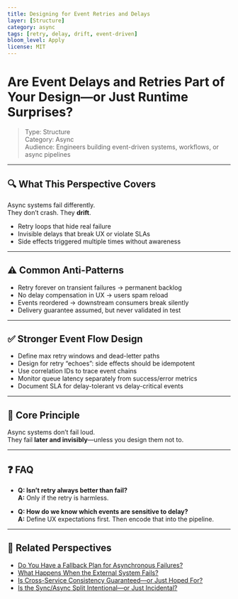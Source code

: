 ```yaml
---
title: Designing for Event Retries and Delays
layer: [Structure]
category: async
tags: [retry, delay, drift, event-driven]
bloom_level: Apply
license: MIT
---
```


# Are Event Delays and Retries Part of Your Design—or Just Runtime Surprises?

> Type: Structure  
> Category: Async  
> Audience: Engineers building event-driven systems, workflows, or async pipelines

---

## 🔍 What This Perspective Covers

Async systems fail differently.  
They don’t crash. They **drift**.

- Retry loops that hide real failure  
- Invisible delays that break UX or violate SLAs  
- Side effects triggered multiple times without awareness

---

## ⚠️ Common Anti-Patterns

- Retry forever on transient failures → permanent backlog  
- No delay compensation in UX → users spam reload  
- Events reordered → downstream consumers break silently  
- Delivery guarantee assumed, but never validated in test

---

## ✅ Stronger Event Flow Design

- Define max retry windows and dead-letter paths  
- Design for retry “echoes”: side effects should be idempotent  
- Use correlation IDs to trace event chains  
- Monitor queue latency separately from success/error metrics  
- Document SLA for delay-tolerant vs delay-critical events

---

## 🧠 Core Principle

Async systems don’t fail loud.  
They fail **later and invisibly**—unless you design them not to.

---

## ❓ FAQ

- **Q: Isn’t retry always better than fail?**  
  **A:** Only if the retry is harmless.

- **Q: How do we know which events are sensitive to delay?**  
  **A:** Define UX expectations first. Then encode that into the pipeline.

---

## 🔗 Related Perspectives

- [Do You Have a Fallback Plan for Asynchronous Failures?](../async/fallback-strategy.md)
- [What Happens When the External System Fails?](external-failure-impact.md)
- [Is Cross-Service Consistency Guaranteed—or Just Hoped For?](cross-service-consistency.md)
- [Is the Sync/Async Split Intentional—or Just Incidental?](sync-async-alignment.md)

